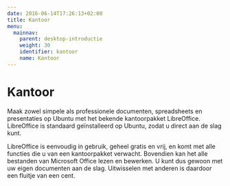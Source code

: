 ```yaml
---
date: 2016-06-14T17:26:13+02:00
title: Kantoor
menu:
  mainnav:
    parent: desktop-introductie
    weight: 30
    identifier: kantoor
    name: Kantoor
---
```


# Kantoor
Maak zowel simpele als professionele documenten, spreadsheets en presentaties op Ubuntu met het bekende kantoorpakket LibreOffice. LibreOffice is standaard geïnstalleerd op Ubuntu, zodat u direct aan de slag kunt.

LibreOffice is eenvoudig in gebruik, geheel gratis en vrij, en komt met alle functies die u van een kantoorpakket verwacht. Bovendien kan het alle bestanden van Microsoft Office lezen en bewerken. U kunt dus gewoon met uw eigen documenten aan de slag. Uitwisselen met anderen is daardoor een fluitje van een cent.

